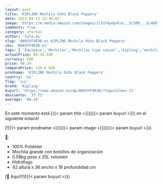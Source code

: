 ```yaml
---
layout: post
title: 'KIPLING Mochila Osho Black Peppery'
date: 2022-04-13 12:48:03
image: 'https://m.media-amazon.com/images/I/51FAyHp4lxL._SL500_._SL400_.jpg'
comments: true
category: ofertas
author: 'tole.es'
slug: 'B083YF4R3B-es KIPLING Mochila Osho Black Peppery'
sku: 'B083YF4R3B-es'
tags: [ 'Equipaje','Mochilas','Mochilas tipo casual','kipling','mochila','🇪🇸', ]
actualPrice: 80.34 EUR
currency: EUR
price: 80.34
comparePrice: 129.0 EUR
prodname: 'KIPLING Mochila Osho Black Peppery'
country: 'es'
flag: '🇪🇸'
brand: 'Kipling'
buyurl: 'https://www.amazon.es/dp/B083YF4R3B/?tag=tolees-21'
descuento: '37.72'
average: '80.34'
---
```


En este momento está [{{< param title >}}]({{< param buyurl >}}) en el siguiente enlace!

[![{{< param prodname >}}]({{< param image >}})]({{< param buyurl >}})

🔎:

- 100% Poliéster
- Mochila grande con bolsillos de organización
- 0.58kg peso x 25L volumen
- Hidrófugo
- 42 altura x 36 ancho x 18 profundidad cm

[🛒 Aquí!!!]({{< param buyurl >}})

